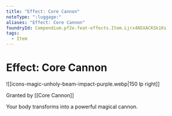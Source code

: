 ```yaml
---
title: "Effect: Core Cannon"
noteType: ":luggage:"
aliases: "Effect: Core Cannon"
foundryId: Compendium.pf2e.feat-effects.Item.Ljrx4N5XACKSk1Ks
tags:
  - Item
---
```


# Effect: Core Cannon
![[icons-magic-unholy-beam-impact-purple.webp|150 lp right]]

Granted by [[Core Cannon]]

Your body transforms into a powerful magical cannon.
